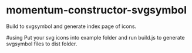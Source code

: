 # momentum-constructor-svgsymbol
Build to svgsymbol and generate index page of icons.

#using
Put your svg icons into example folder and run build.js to generate svgsymbol files to dist folder.